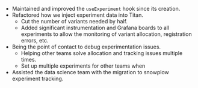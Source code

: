- Maintained and improved the `useExperiment` hook since its creation.
- Refactored how we inject experiment data into Titan.
	- Cut the number of variants needed by half.
	- Added significant instrumentation and Grafana boards to all experiments to allow the monitoring of variant allocation, registration errors, etc.
- Being the point of contact to debug experimentation issues.
	- Helping other teams solve allocation and tracking issues multiple times.
	- Set up multiple experiments for other teams when 
- Assisted the data science team with the migration to snowplow experiment tracking.